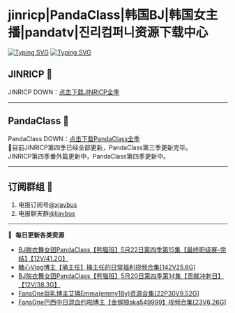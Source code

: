 # jinricp|PandaClass|韩国BJ|韩国女主播|pandatv|진리컴퍼니资源下载中心   
[![Typing SVG](https://readme-typing-svg.herokuapp.com?font=Fira+Code&pause=1000&center=true&vCenter=true&random=true&width=435&lines=所有链接都需要翻墙访问)](https://jinri-cp.neocities.org/free.html)
[![Typing SVG](https://readme-typing-svg.herokuapp.com?font=Fira+Code&pause=1000&center=true&vCenter=true&random=true&width=435&lines=点击进入福利资源下载中心)](https://pandaclass.neocities.org/)
## JINRICP 👋   
JINRICP DOWN：[点击下载JINRICP全季](https://mypikpak.com/s/VODz7HXQoqcX0UrvaXfDtFoPo1)
****
## PandaClass 💯   
PandaClass DOWN：[点击下载PandaClass全季](https://mypikpak.com/s/VOKOTZkoEnkyvCnELVSquM97o1)   
💞目前JINRICP第四季已经全部更新，PandaClass第三季更新完毕。   
JINRICP第四季番外篇更新中，PandaClass第四季更新中。
****
## 订阅群组 🔞
1. 电报订阅号[@xjavbus](https://t.me/xjavbus)
2. 电报聊天群[@ljavbus](https://t.me/ljavbus)
**** 
📕 &nbsp;**每日更新各类资源**
<!-- BLOG-POST-LIST:START -->
- [BJ脱衣舞女团PandaClass【熊猫班】5月22日第四季第15集【最终职级赛-完结】【12V/41.2G】](https://fuli.rulel.com/385.html)
- [糖心Vlog博主【捅主任】捅主任的日常福利视频合集[142V25.6G]](https://fuli.rulel.com/384.html)
- [BJ脱衣舞女团PandaClass【熊猫班】5月20日第四季第14集【贡献冲刺日】【12V/38.3G】](https://fuli.rulel.com/383.html)
- [FansOne巨乳博主艾瑪Emma&lpar;emmy18y&rpar;资源合集[22P30V9.52G]](https://fuli.rulel.com/382.html)
- [FansOne巴西中日混血约啪博主【金钢狼aka549999】视频合集[23V6.26G]](https://fuli.rulel.com/381.html)
<!-- BLOG-POST-LIST:END -->

